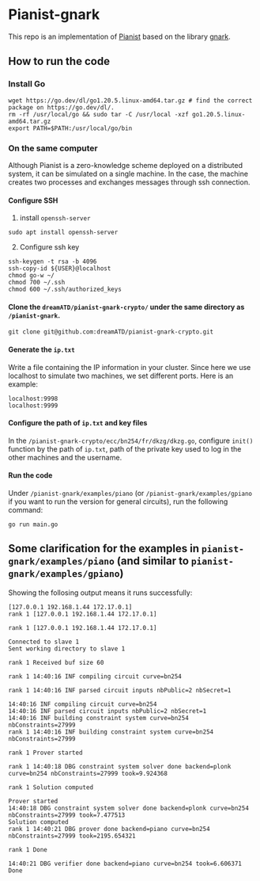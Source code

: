 # Pianist-gnark

This repo is an implementation of [Pianist](https://eprint.iacr.org/2023/1271) based on the library [gnark](https://github.com/ConsenSys/gnark).

## How to run the code

### Install Go
```
wget https://go.dev/dl/go1.20.5.linux-amd64.tar.gz # find the correct package on https://go.dev/dl/.
rm -rf /usr/local/go && sudo tar -C /usr/local -xzf go1.20.5.linux-amd64.tar.gz
export PATH=$PATH:/usr/local/go/bin
```

### On the same computer

Although Pianist is a zero-knowledge scheme deployed on a distributed system, it can be simulated on a single machine. In the case, the machine creates two processes and exchanges messages through ssh connection.

#### Configure SSH

1. install `openssh-server`
```
sudo apt install openssh-server
```

2. Configure ssh key
```
ssh-keygen -t rsa -b 4096
ssh-copy-id ${USER}@localhost
chmod go-w ~/
chmod 700 ~/.ssh
chmod 600 ~/.ssh/authorized_keys
```

#### Clone the `dreamATD/pianist-gnark-crypto/` under the same directory as `/pianist-gnark`.
```
git clone git@github.com:dreamATD/pianist-gnark-crypto.git
```

#### Generate the `ip.txt`
Write a file containing the IP information in your cluster. Since here we use localhost to simulate two machines, we set different ports. Here is an example:
```
localhost:9998
localhost:9999
```

#### Configure the path of `ip.txt` and key files
In the `/pianist-gnark-crypto/ecc/bn254/fr/dkzg/dkzg.go`, configure `init()` function by the path of `ip.txt`, path of the private key used to log in the other machines and the username.

#### Run the code
Under `/pianist-gnark/examples/piano` (or `/pianist-gnark/examples/gpiano` if you want to run the version for general circuits), run the following command:
```
go run main.go
```

## Some clarification for the examples in `pianist-gnark/examples/piano` (and similar to `pianist-gnark/examples/gpiano`)
Showing the follosing output means it runs successfully:
```
[127.0.0.1 192.168.1.44 172.17.0.1]
rank 1 [127.0.0.1 192.168.1.44 172.17.0.1]

rank 1 [127.0.0.1 192.168.1.44 172.17.0.1]

Connected to slave 1
Sent working directory to slave 1

rank 1 Received buf size 60

rank 1 14:40:16 INF compiling circuit curve=bn254

rank 1 14:40:16 INF parsed circuit inputs nbPublic=2 nbSecret=1

14:40:16 INF compiling circuit curve=bn254
14:40:16 INF parsed circuit inputs nbPublic=2 nbSecret=1
14:40:16 INF building constraint system curve=bn254 nbConstraints=27999
rank 1 14:40:16 INF building constraint system curve=bn254 nbConstraints=27999

rank 1 Prover started

rank 1 14:40:18 DBG constraint system solver done backend=plonk curve=bn254 nbConstraints=27999 took=9.924368

rank 1 Solution computed

Prover started
14:40:18 DBG constraint system solver done backend=plonk curve=bn254 nbConstraints=27999 took=7.477513
Solution computed
rank 1 14:40:21 DBG prover done backend=piano curve=bn254 nbConstraints=27999 took=2195.654321

rank 1 Done

14:40:21 DBG verifier done backend=piano curve=bn254 took=6.606371
Done
```
